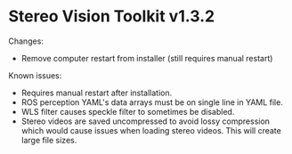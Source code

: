 # Stereo Vision Toolkit v1.3.2

Changes:
- Remove computer restart from installer (still requires manual restart)

Known issues:
- Requires manual restart after installation.
- ROS perception YAML's data arrays must be on single line in YAML file.
- WLS filter causes speckle filter to sometimes be disabled.
- Stereo videos are saved uncompressed to avoid lossy compression which would cause issues when loading stereo videos. This will create large file sizes.